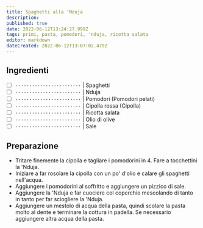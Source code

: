 ```yaml
---
title: Spaghetti alla 'Nduja
description: 
published: true
date: 2022-06-12T13:24:27.999Z
tags: primi, pasta, pomodori, 'nduja, ricotta salata
editor: markdown
dateCreated: 2022-06-12T13:07:02.479Z
---
```


## Ingredienti

* [ ] `························` | Spaghetti
* [ ] `························` | Nduja
* [ ] `························` | Pomodori (Pomodori pelati)
* [ ] `························` | Cipolla rossa (Cipolla)
* [ ] `························` | Ricotta salata
* [ ] `························` | Olio di olive
* [ ] `························` | Sale

## Preparazione

* Tritare finemente la cipolla e tagliare i pomodorini in 4. Fare a tocchettini la 'Nduja.
* Iniziare a far rosolare la cipolla con un po' d'olio e calare gli spaghetti nell'acqua.
* Aggiungere i pomodorini al soffritto e aggiungere un pizzico di sale.
* Aggiungere la 'Nduja e far cuociere col coperchio mescolando di tanto in tanto per far sciogliere la 'Nduja.
* Aggiungere un mestolo di acqua della pasta, quindi scolare la pasta molto al dente e terminare la cottura in padella. Se necessario aggiungere altra acqua della pasta.